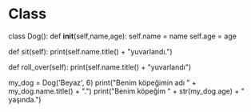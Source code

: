 # Class
class Dog():
  def __init__(self,name,age):
    self.name = name
    self.age = age

  def sit(self):
    print(self.name.title() + "yuvarlandı.")

  def roll_over(self):
    print(self.name.title() + "yuvarlandı")   
    
my_dog = Dog('Beyaz', 6)
print("Benim köpeğimin adı " + my_dog.name.title() + ".")
print("Benim köpeğim " + str(my_dog.age) + " yaşında.")    
